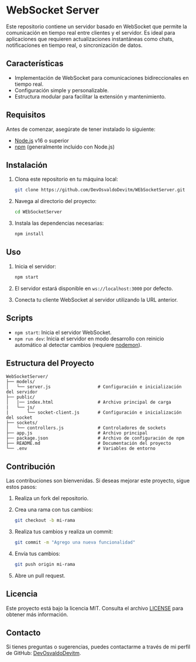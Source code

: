 # WebSocket Server

Este repositorio contiene un servidor basado en WebSocket que permite la comunicación en tiempo real entre clientes y el servidor. Es ideal para aplicaciones que requieren actualizaciones instantáneas como chats, notificaciones en tiempo real, o sincronización de datos.

## Características
- Implementación de WebSocket para comunicaciones bidireccionales en tiempo real.
- Configuración simple y personalizable.
- Estructura modular para facilitar la extensión y mantenimiento.

## Requisitos

Antes de comenzar, asegúrate de tener instalado lo siguiente:

- [Node.js](https://nodejs.org/) v16 o superior
- [npm](https://www.npmjs.com/) (generalmente incluido con Node.js)

## Instalación

1. Clona este repositorio en tu máquina local:

   ```bash
   git clone https://github.com/DevOsvaldoDevitm/WEbSocketServer.git
   ```

2. Navega al directorio del proyecto:

   ```bash
   cd WEbSocketServer
   ```

3. Instala las dependencias necesarias:

   ```bash
   npm install
   ```

## Uso

1. Inicia el servidor:

   ```bash
   npm start
   ```

2. El servidor estará disponible en `ws://localhost:3000` por defecto.

3. Conecta tu cliente WebSocket al servidor utilizando la URL anterior.

## Scripts

- `npm start`: Inicia el servidor WebSocket.
- `npm run dev`: Inicia el servidor en modo desarrollo con reinicio automático al detectar cambios (requiere [nodemon](https://nodemon.io/)).

## Estructura del Proyecto

```
WebSocketServer/
├── models/
│   └── server.js                  # Configuración e inicialización del servidor
├── public/
│   |── index.html                 # Archivo principal de carga  
|   └── js/             
|       └── socket-client.js       # Configuración e inicialización del socket
├── sockets/
│   └── controllers.js             # Controladores de sockets
├── app.js                         # Archivo principal
├── package.json                   # Archivo de configuración de npm
├── README.md                      # Documentación del proyecto
└── .env                           # Variables de entorno
```

## Contribución

Las contribuciones son bienvenidas. Si deseas mejorar este proyecto, sigue estos pasos:

1. Realiza un fork del repositorio.
2. Crea una rama con tus cambios:

   ```bash
   git checkout -b mi-rama
   ```

3. Realiza tus cambios y realiza un commit:

   ```bash
   git commit -m "Agrego una nueva funcionalidad"
   ```

4. Envía tus cambios:

   ```bash
   git push origin mi-rama
   ```

5. Abre un pull request.

## Licencia

Este proyecto está bajo la licencia MIT. Consulta el archivo [LICENSE](LICENSE) para obtener más información.

## Contacto

Si tienes preguntas o sugerencias, puedes contactarme a través de mi perfil de GitHub: [DevOsvaldoDevitm](https://github.com/DevOsvaldoDevitm).

